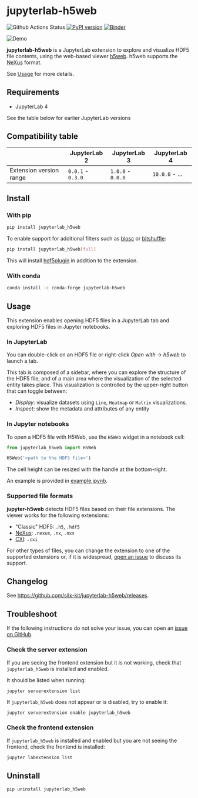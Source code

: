 # jupyterlab-h5web

![Github Actions Status](https://github.com/silx-kit/jupyterlab-h5web/workflows/Build/badge.svg)
[![PyPI version](https://badge.fury.io/py/jupyterlab-h5web.svg)](https://badge.fury.io/py/jupyterlab-h5web)
[![Binder](https://mybinder.org/badge_logo.svg)](https://mybinder.org/v2/gh/silx-kit/jupyterlab-h5web/HEAD?urlpath=lab/tree/example.ipynb)

![Demo](https://user-images.githubusercontent.com/2936402/114533096-d5e68000-9c4d-11eb-81d3-67d313c9216f.gif)

**jupyterlab-h5web** is a JupyterLab extension to explore and visualize HDF5
file contents, using the web-based viewer
[h5web](https://github.com/silx-kit/h5web). h5web supports the
[NeXus](https://www.nexusformat.org/) format.

See [Usage](README.md#Usage) for more details.

## Requirements

- JupyterLab 4

See the table below for earlier JupyterLab versions

## Compatibility table

|                         | JupyterLab 2      | JupyterLab 3      | JupyterLab 4   |
| ----------------------- | ----------------- | ----------------- | -------------- |
| Extension version range | `0.0.1` - `0.3.0` | `1.0.0` - `8.0.0` | `10.0.0` - ... |

## Install

### With pip

```bash
pip install jupyterlab_h5web
```

To enable support for additional filters such as
[blosc](https://github.com/Blosc/hdf5-blosc) or
[bitshuffle](https://github.com/kiyo-masui/bitshuffle):

```bash
pip install jupyterlab_h5web[full]
```

This will install [hdf5plugin](https://pypi.org/project/hdf5plugin/) in addition
to the extension.

### With conda

```bash
conda install -c conda-forge jupyterlab-h5web
```

## Usage

This extension enables opening HDF5 files in a JupyterLab tab and exploring HDF5
files in Jupyter notebooks.

### In JupyterLab

You can double-click on an HDF5 file or right-click _Open with_ -> _h5web_ to
launch a tab.

This tab is composed of a sidebar, where you can explore the structure of the
HDF5 file, and of a main area where the visualization of the selected entity
takes place. This visualization is controlled by the upper-right button that can
toggle between:

- _Display_: visualize datasets using `Line`, `Heatmap` or `Matrix`
  visualizations.
- _Inspect_: show the metadata and attributes of any entity

### In Jupyter notebooks

To open a HDF5 file with H5Web, use the `H5Web` widget in a notebook cell:

```python
from jupyterlab_h5web import H5Web

H5Web('<path to the HDF5 file>')
```

The cell height can be resized with the handle at the bottom-right.

An example is provided in [example.ipynb](example.ipynb).

### Supported file formats

**jupyter-h5web** detects HDF5 files based on their file extensions. The viewer
works for the following extensions:

- "Classic" HDF5: `.h5`, `.hdf5`
- [NeXus](https://www.nexusformat.org/): `.nexus`, `.nx`, `.nxs`
- [CXI](https://cxidb.org/cxi.html): `.cxi`

For other types of files, you can change the extension to one of the supported
extensions or, if it is widespread,
[open an issue](https://github.com/silx-kit/jupyterlab-h5web/issues) to discuss
its support.

## Changelog

See https://github.com/silx-kit/jupyterlab-h5web/releases.

## Troubleshoot

If the following instructions do not solve your issue, you can open an
[issue on GitHub](https://github.com/silx-kit/jupyterlab-h5web/issues).

### Check the server extension

If you are seeing the frontend extension but it is not working, check that
`jupyterlab_h5web` is installed and enabled.

It should be listed when running:

```bash
jupyter serverextension list
```

If `jupyterlab_h5web` does not appear or is disabled, try to enable it:

```
jupyter serverextension enable jupyterlab_h5web
```

### Check the frontend extension

If `jupyterlab_h5web` is installed and enabled but you are not seeing the
frontend, check the frontend is installed:

```bash
jupyter labextension list
```

## Uninstall

```bash
pip uninstall jupyterlab_h5web
```
